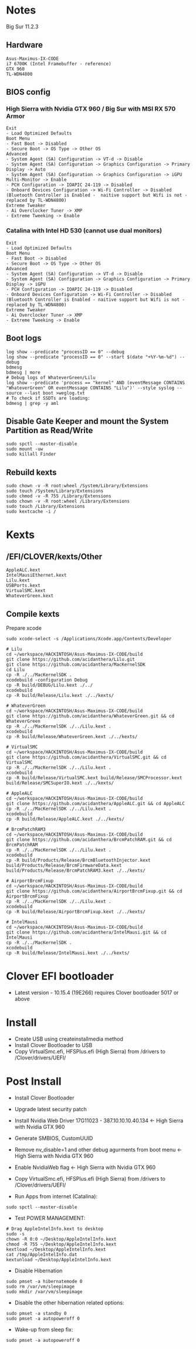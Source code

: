 # Notes
Big Sur 11.2.3

## Hardware
```
Asus-Maximus-IX-CODE
i7 6700K (Intel Framebuffer - reference)
GTX 960
TL-WDN4800
```

## BIOS config
### High Sierra with Nvidia GTX 960 / Big Sur with MSI RX 570 Armor
```
Exit
- Load Optimized Defaults
Boot Menu
- Fast Boot -> Disabled
- Secure Boot -> OS Type -> Other OS
Advanced
- System Agent (SA) Configuration -> VT-d -> Disable
- System Agent (SA) Configuration -> Graphics Configuration -> Primary Display -> Auto
- System Agent (SA) Configuration -> Graphics Configuration -> iGPU Multi-Monitor -> Enable
- PCH Configuration -> IOAPIC 24-119 -> Disabled
- Onboard Devices Configuration -> Wi-Fi Controller -> Disabled (Bluetooth Controller is Enabled -  naitive support but Wifi is not - replaced by TL-WDN4800)
Extreme Tweaker
- Ai Overclocker Tuner -> XMP
- Extreme Tweeking -> Enable
```
### Catalina with Intel HD 530 (cannot use dual monitors)
```
Exit
- Load Optimized Defaults
Boot Menu
- Fast Boot -> Disabled
- Secure Boot -> OS Type -> Other OS
Advanced
- System Agent (SA) Configuration -> VT-d -> Disable
- System Agent (SA) Configuration -> Graphics Configuration -> Primary Display -> iGPU
- PCH Configuration -> IOAPIC 24-119 -> Disabled
- Onboard Devices Configuration -> Wi-Fi Controller -> Disabled (Bluetooth Controller is Enabled - naitive support but Wifi is not - replaced by TL-WDN4800)
Extreme Tweaker
- Ai Overclocker Tuner -> XMP
- Extreme Tweeking -> Enable
```

## Boot logs
```
log show --predicate "processID == 0" --debug
log show --predicate "processID == 0" --start $(date "+%Y-%m-%d") --debug
bdmesg
bdmesg | more
# Debug logs of WhateverGreen/Lilu
log show --predicate 'process == "kernel" AND (eventMessage CONTAINS "WhateverGreen" OR eventMessage CONTAINS "Lilu")' --style syslog --source --last boot >weglog.txt
# To check if SSDTs are loading:
bdmesg | grep -y aml
```

## Disable Gate Keeper and mount the System Partition as Read/Write
```
sudo spctl --master-disable
sudo mount -uw
sudo killall Finder
```

## Rebuild kexts
```
sudo chown -v -R root:wheel /System/Library/Extensions
sudo touch /System/Library/Extensions
sudo chmod -v -R 755 /Library/Extensions
sudo chown -v -R root:wheel /Library/Extensions
sudo touch /Library/Extensions
sudo kextcache -i /
```

# Kexts

## /EFI/CLOVER/kexts/Other
```
AppleALC.kext
IntelMausiEthernet.kext
Lilu.kext
USBPorts.kext
VirtualSMC.kext
WhateverGreen.kext
```

## Compile kexts

Prepare xcode
```
sudo xcode-select -s /Applications/Xcode.app/Contents/Developer
```

```
# Lilu
cd ~/workspace/HACKINTOSH/Asus-Maximus-IX-CODE/build
git clone https://github.com/acidanthera/Lilu.git
git clone https://github.com/acidanthera/MacKernelSDK
cd Lilu
cp -R ./../MacKernelSDK .
xcodebuild -configuration Debug
cp -R build/DEBUG/Lilu.kext ./../
xcodebuild
cp -R build/Release/Lilu.kext ./../kexts/

# WhateverGreen
cd ~/workspace/HACKINTOSH/Asus-Maximus-IX-CODE/build
git clone https://github.com/acidanthera/WhateverGreen.git && cd WhateverGreen
cp -R ./../MacKernelSDK ./../Lilu.kext .
xcodebuild
cp -R build/Release/WhateverGreen.kext ./../kexts/

# VirtualSMC
cd ~/workspace/HACKINTOSH/Asus-Maximus-IX-CODE/build
git clone https://github.com/acidanthera/VirtualSMC.git && cd VirtualSMC
cp -R ./../MacKernelSDK ./../Lilu.kext .
xcodebuild
cp -R build/Release/VirtualSMC.kext build/Release/SMCProcessor.kext build/Release/SMCSuperIO.kext ./../kexts/

# AppleALC
cd ~/workspace/HACKINTOSH/Asus-Maximus-IX-CODE/build
git clone https://github.com/acidanthera/AppleALC.git && cd AppleALC
cp -R ./../MacKernelSDK ./../Lilu.kext .
xcodebuild
cp -R build/Release/AppleALC.kext ./../kexts/

# BrcmPatchRAM3
cd ~/workspace/HACKINTOSH/Asus-Maximus-IX-CODE/build
git clone https://github.com/acidanthera/BrcmPatchRAM.git && cd BrcmPatchRAM
cp -R ./../MacKernelSDK ./../Lilu.kext .
xcodebuild
cp -R build/Products/Release/BrcmBluetoothInjector.kext build/Products/Release/BrcmFirmwareData.kext build/Products/Release/BrcmPatchRAM3.kext ./../kexts/

# AirportBrcmFixup
cd ~/workspace/HACKINTOSH/Asus-Maximus-IX-CODE/build
git clone https://github.com/acidanthera/AirportBrcmFixup.git && cd AirportBrcmFixup
cp -R ./../MacKernelSDK ./../Lilu.kext .
xcodebuild
cp -R build/Release/AirportBrcmFixup.kext ./../kexts/

# IntelMausi
cd ~/workspace/HACKINTOSH/Asus-Maximus-IX-CODE/build
git clone https://github.com/acidanthera/IntelMausi.git && cd IntelMausi
cp -R ./../MacKernelSDK .
xcodebuild
cp -R build/Release/IntelMausi.kext ./../kexts/
```

#  Clover EFI bootloader
* Latest version - 10.15.4 (19E266) requires Clover bootloader 5017 or above

# Install
* Create USB using createinstallmedia method
* Install Clover Bootloader to USB
* Copy VirtualSmc.efi, HFSPlus.efi (High Sierra) from /drivers to /Clover/drivers/UEFI/

# Post Install
* Install Clover Bootloader
* Upgrade latest security patch
* Install Nvidia Web Driver 17G11023 - 387.10.10.10.40.134 <- High Sierra with Nvidia GTX 960
* Generate SMBIOS, CustomUUID
* Remove nv_disable=1 and other debug agurments from boot menu <- High Sierra with Nvidia GTX 960
* Enable NvidiaWeb flag <- High Sierra with Nvidia GTX 960
* Copy VirtualSmc.efi, HFSPlus.efi (High Sierra) from /drivers to /Clover/drivers/UEFI/

* Run Apps from internet (Catalina):
```
sudo spctl --master-disable
```
* Test POWER MANAGEMENT:
```
# Drag AppleIntelInfo.kext to desktop
sudo -s
chown -R 0:0 ~/Desktop/AppleIntelInfo.kext
chmod -R 755 ~/Desktop/AppleIntelInfo.kext
kextload ~/Desktop/AppleIntelInfo.kext
cat /tmp/AppleIntelInfo.dat
kextunload ~/Desktop/AppleIntelInfo.kext
```
* Disable Hibernation
```
sudo pmset -a hibernatemode 0
sudo rm /var/vm/sleepimage
sudo mkdir /var/vm/sleepimage
```
* Disable the other hibernation related options:
```
sudo pmset -a standby 0
sudo pmset -a autopoweroff 0
```
* Wake-up from sleep fix:
```
sudo pmset -a autopoweroff 0
```
